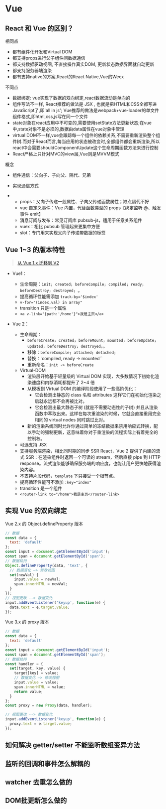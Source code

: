 # Vue

## React 和 Vue 的区别？

相同点

- 都有组件化开发和Virtual DOM
- 都支持props进行父子组件间数据通信
- 都支持数据驱动视图, 不直接操作真实DOM, 更新状态数据界面就自动更新
- 都支持服务器端渲染
- 都有支持native的方案,React的React Native,Vue的Weex

不同点

- 数据绑定: vue实现了数据的双向绑定,react数据流动是单向的
- 组件写法不一样, React推荐的做法是 JSX , 也就是把HTML和CSS全都写进JavaScript了,即'all in js'; Vue推荐的做法是webpack+vue-loader的单文件组件格式,即html,css,js写在同一个文件
- state对象在react应用中不可变的,需要使用setState方法更新状态;在vue中,state对象不是必须的,数据由data属性在vue对象中管理
- virtual DOM不一样,vue会跟踪每一个组件的依赖关系,不需要重新渲染整个组件树.而对于React而言,每当应用的状态被改变时,全部组件都会重新渲染,所以react中会需要shouldComponentUpdate这个生命周期函数方法来进行控制
- React严格上只针对MVC的view层,Vue则是MVVM模式

概念

- 组件通信：父向子、子向父、隔代、兄弟
- 实现通信方式

- - props：父向子传递一般属性、子向父传递函数属性；缺点隔代不好
  - vue 自定义事件：Vue 内置，代替函数类型的 props【绑定监听 @、触发事件 emit】
  - 消息订阅与发布：常见订阅库 pubsub-js，适用于任意关系组件
  - vuex：相比 pubsub 管理起来更集中方便
  - slot：专门用来实现父向子传递带数据的标签

## Vue 1~3 的版本特性

> [从 Vue 1.x 迁移到 V2](https://cn.vuejs.org/v2/guide/migration.html)

* Vue1：
  * 生命周期：`init; created; beforeCompile; compiled; ready; beforeDestroy; destroyed; `。
  * 提高循环性能需添加 `track-by='$index'`
  * `v-for="(index,val) in array"`
  * transition 只是一个属性
  * `<a v-link="{path:'/home'}">我是主页</a>`

* Vue 2：
  * 生命周期：
    * `beforeCreate; created; beforeMount; mounted; beforeUpdate; updated; beforeDestroy; destroyed;`。
    * 移除：`beforeCompile; attached; detached; `
    * 替换：`compiled, ready -> mounted``
    * 重新命名：`init -> beforeCreate`
  * Virtual-DOM
    * 渲染层开始基于轻量级的 Virtual DOM 实现，大多数情况下初始化渲染速度和内存消耗都提升了 2~4 倍
    * 从模板到 Virtual DOM 的编译阶段使用了一些高阶优化：
      * 它会检测出静态的 class 名和 attributes 这样它们在初始化渲染之后就永远都不会再被比对。
      * 它会检测出最大静态子树 (就是不需要动态性的子树) 并且从渲染函数中萃取出来。这样在每次重渲染的时候，它就会直接重用完全相同的 virtual nodes 同时跳过比对。
    * 新的渲染系统同时允许你通过简单的冻结数据来禁用响应式转换，配以手动的强制更新，这意味着你对于重渲染的流程实际上有着完全的控制权。
  * 可选支持 JSX
  * 支持服务端渲染，相比同时期的同步 SSR React，Vue 2 提供了内建的流式 SSR：在渲染组件时返回一个可读的 stream，然后直接 pipe 到 HTTP response。流式渲染能够确保服务端的响应度，也能让用户更快地获得渲染内容。
  * 不支持片段代码，`template` 下只接受一个根节点。
  * 提高循环性能可不添加 `:key="index"`
  * transition 是一个组件
  * `<router-link to="/home">我是主页</router-link>`

## 实现 Vue 的双向绑定

Vue 2.x 的 Object.defineProperty 版本

```javascript
// 数据
const data = {
  text: 'default'
};
const input = document.getElementById('input');
const span = document.getElementById('span');
// 数据劫持
Object.defineProperty(data, 'text', {
  // 数据变化 —> 修改视图
  set(newVal) {
    input.value = newVal;
    span.innerHTML = newVal;
  }
});
// 视图更改 --> 数据变化
input.addEventListener('keyup', function(e) {
  data.text = e.target.value;
});
```

Vue 3.x 的 proxy 版本

```javascript
// 数据
const data = {
  text: 'default'
};
const input = document.getElementById('input');
const span = document.getElementById('span');
// 数据劫持
const handler = {
  set(target, key, value) {
    target[key] = value;
    // 数据变化 —> 修改视图
    input.value = value;
    span.innerHTML = value;
    return value;
  }
};
const proxy = new Proxy(data, handler);

// 视图更改 --> 数据变化
input.addEventListener('keyup', function(e) {
  proxy.text = e.target.value;
});
```

## 如何解决 getter/setter 不能监听数组变异方法

## 监听的回调和事件怎么解耦的

## watcher 去重怎么做的

## DOM批更新怎么做的

